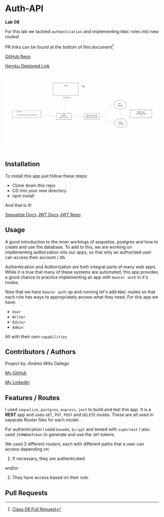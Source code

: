 # Auth-API

**Lab 08**

For this lab we tackled `authentication` and implementing `RBAC` roles into new routes! 

PR links can be found at the bottom of this document[^1]

[GitHub Repo](https://github.com/AndresMillsGallego/auth-api)

[Heroku Deployed Link](https://andresmills-bearer-auth.herokuapp.com/)

![Class 08 UML](./class-08-UML.png)

## Installation

To install this app just follow these steps:

- Clone down this repo
- CD into your new directory
- npm install

And that is it!

[Sequelize Docs](https://sequelize.org/)
[JWT Docs](https://jwt.io/introduction)
[JWT Repo](https://github.com/auth0/node-jsonwebtoken)


## Usage

A good introduction to the inner workings of sequelize, postgres and how to create and use the database.  To add to this, we are working on implementing authorzation into our apps, so that only an authorized user can access their account / db.

Authentication and Authorization are both integral parts of many web apps.  While it is true that many of these systems are automated, this app provides a good chance to practice implementing an app with `bearer auth` in it's routes.

Now that we have `bearer auth` up and running let's add `RBAC` routes so that each role has ways to appropriately access what they need. 
For this app we have:
- `User`
- `Writer`
- `Editor`
- `Admin`

All with their own `capabilities`

## Contributors / Authors

Project by: Andres Mills Gallego

[My GitHub](https://github.com/AndresMillsGallego)

[My LinkedIn](https://www.linkedin.com/in/andres-mills-gallego/)

## Features / Routes

I used `sequelize`, `postgres`, `express`, `jest` to build and test this app.  It is a **REST** app and uses `GET`, `PUT`, `POST` and `DELETE` routes.  These are all used in separate Router files for each model.

For authentication I used `base64`, `bcrypt` and tested with `supertest`
I also used `JSONWebToken` to generate and use the `JWT` tokens.

We used 3 different routers, each with different paths that a user can access depending on:

1. If necessary, they are authenticated

and/or

2. They have access based on their role.

## Pull Requests

[^1]: [Class 08 Pull Request](https://github.com/AndresMillsGallego/bearer-auth/pull/1)